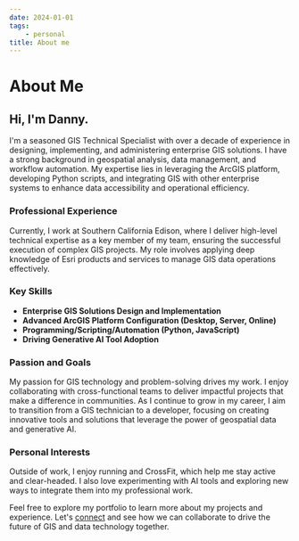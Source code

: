 ```yaml
---
date: 2024-01-01
tags: 
    - personal
title: About me
---
```


# About Me

## Hi, I'm Danny.

I'm a seasoned GIS Technical Specialist with over a decade of experience in designing, implementing, and administering enterprise GIS solutions. I have a strong background in geospatial analysis, data management, and workflow automation. My expertise lies in leveraging the ArcGIS platform, developing Python scripts, and integrating GIS with other enterprise systems to enhance data accessibility and operational efficiency.

### Professional Experience

Currently, I work at Southern California Edison, where I deliver high-level technical expertise as a key member of my team, ensuring the successful execution of complex GIS projects. My role involves applying deep knowledge of Esri products and services to manage GIS data operations effectively.

### Key Skills

- **Enterprise GIS Solutions Design and Implementation**
- **Advanced ArcGIS Platform Configuration (Desktop, Server, Online)**
- **Programming/Scripting/Automation (Python, JavaScript)**
- **Driving Generative AI Tool Adoption**

### Passion and Goals

My passion for GIS technology and problem-solving drives my work. I enjoy collaborating with cross-functional teams to deliver impactful projects that make a difference in communities. As I continue to grow in my career, I aim to transition from a GIS technician to a developer, focusing on creating innovative tools and solutions that leverage the power of geospatial data and generative AI.

### Personal Interests

Outside of work, I enjoy running and CrossFit, which help me stay active and clear-headed. I also love experimenting with AI tools and exploring new ways to integrate them into my professional work.

Feel free to explore my portfolio to learn more about my projects and experience. Let's [connect](https://www.linkedin.com/in/dannymcvey/) and see how we can collaborate to drive the future of GIS and data technology together.

